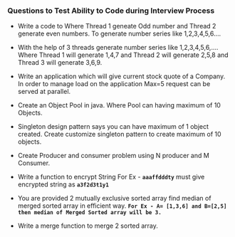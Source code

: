 ### Questions to Test Ability to Code during Interview Process

* Write a code to Where Thread 1 geneate Odd number and Thread 2 generate even numbers. To generate number series like 1,2,3,4,5,6....

*  With the help of 3 threads generate number series like 1,2,3,4,5,6,....
   Where Thread 1 will generate 1,4,7 and Thread 2 will generate 2,5,8 and Thread 3 will generate 3,6,9.

* Write an application which will give current stock quote of a Company. In order to manage load on the application Max=5 request can be served at parallel.  

* Create an Object Pool in java. Where Pool can having maximum of 10 Objects.

* Singleton design pattern says you can have maximum of 1 object created. Create customize singleton pattern to create maximum of 10 objects.

* Create Producer and consumer problem using N producer and M Consumer.
* Write a function to encrypt String For Ex -  **`aaaffdddty`** must give encrypted string as **`a3f2d3t1y1`**

* You are provided 2 mutually exclusive sorted array find median of merged sorted array in efficient way. **`For Ex - A= [1,3,6] and B=[2,5]  then median of Merged Sorted array will be 3.`** 

* Write a merge function to merge 2 sorted array.


